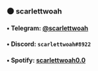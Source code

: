 ### 🌑 scarlettwoah

#### • Telegram: [@scarlettwoah](https://t.me/scarlettwoah)
#### • Discord: `scarlettwoah#8922`
#### • Spotify: [scarlettwoah0.0](https://open.spotify.com/user/9uow9ee3tthe13tv2q7x84yq8)

